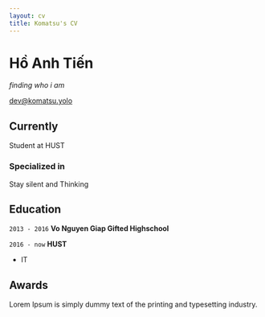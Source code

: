 ```yaml
---
layout: cv
title: Komatsu's CV
---
```

# Hồ Anh Tiến
_finding who i am_

<div id="webaddress">
<a href="dev@komatsu.yolo">dev@komatsu.yolo</a>
</div>


## Currently

Student at HUST

### Specialized in

Stay silent and Thinking

## Education

`2013 - 2016`
__Vo Nguyen Giap Gifted Highschool__

`2016 - now`
__HUST__
* IT

## Awards

Lorem Ipsum is simply dummy text of the printing and typesetting industry.


<!-- ### Footer




